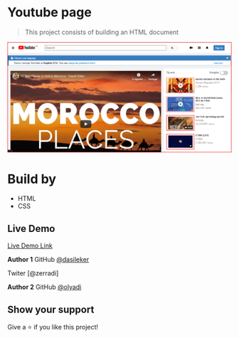 # Youtube page 

> This project consists of building an HTML document

![screenshot](youtube.png)


# Build by
- HTML
- CSS


## Live Demo

[Live Demo Link](https://rawcdn.githack.com/dasileker/Youtube/51ddf2552281a45d4d47c84426150e892bd6f4a0/youtube.html)



**Author 1**
GitHub [@dasileker](https://github.com/dasileker)

Twiter [@zerradi]

**Author 2**
GitHub [@olyadi](https://github.com/CornerstoneII)


## Show your support

Give a ⭐️ if you like this project!


